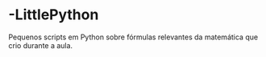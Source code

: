 # -LittlePython
Pequenos scripts em Python sobre fórmulas relevantes da matemática que crio durante a aula.
